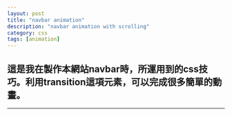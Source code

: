 ```yaml
---
layout: post
title: "navbar animation"
description: "navbar animation with scrolling"
category: css
tags: [animation]
---
```

## 這是我在製作本網站navbar時，所運用到的css技巧。利用transition這項元素，可以完成很多簡單的動畫。
---
<!--p data-height="300" data-theme-id="0" data-slug-hash="Goapqy" data-default-tab="result" data-user="lichin-lin" class='codepen'>See the Pen <a href='http://codepen.io/lichin-lin/pen/Goapqy/'>navbar scroll animation</a> by lichin-lin (<a href='http://codepen.io/lichin-lin'>@lichin-lin</a>) on <a href='http://codepen.io'>CodePen</a>.</p>
<script async src="//assets.codepen.io/assets/embed/ei.js"></script-->
